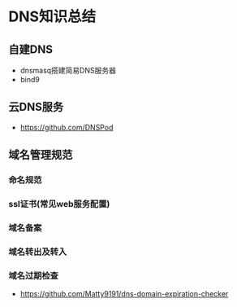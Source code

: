 # DNS知识总结
## 自建DNS
- dnsmasq搭建简易DNS服务器
- bind9

## 云DNS服务
- https://github.com/DNSPod

## 域名管理规范
### 命名规范
### ssl证书(常见web服务配置)
### 域名备案
### 域名转出及转入
### 域名过期检查
- https://github.com/Matty9191/dns-domain-expiration-checker



